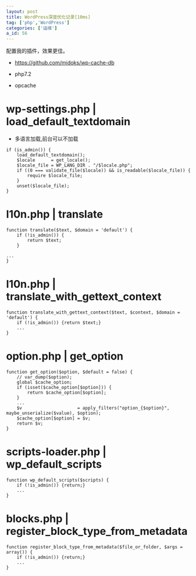 ```yaml
---
layout: post
title: WordPress深度优化记录[10ms]
tag: ['php','WordPress']
categories: ['运维']
a_id: 56
---
```


配置我的插件，效果更佳。

- https://github.com/midoks/wp-cache-db

- php7.2
- opcache

#  wp-settings.php | load_default_textdomain

- 多语言加载,前台可以不加载
```
if (is_admin()) {
    load_default_textdomain();
    $locale      = get_locale();
    $locale_file = WP_LANG_DIR . "/$locale.php";
    if ((0 === validate_file($locale)) && is_readable($locale_file)) {
        require $locale_file;
    }
    unset($locale_file);
}
```

# l10n.php | translate

```
function translate($text, $domain = 'default') {
    if (!is_admin()) {
        return $text;
    }

...
}
```

# l10n.php | translate_with_gettext_context
```
function translate_with_gettext_context($text, $context, $domain = 'default') {
    if (!is_admin()) {return $text;}
    ...
}
```

# option.php | get_option
```
function get_option($option, $default = false) {
    // var_dump($option);
    global $cache_option;
    if (isset($cache_option[$option])) {
        return $cache_option[$option];
    }
    ...
    $v                     = apply_filters("option_{$option}", maybe_unserialize($value), $option);
    $cache_option[$option] = $v;
    return $v;
}
```

# scripts-loader.php | wp_default_scripts
```
function wp_default_scripts($scripts) {
    if (!is_admin()) {return;}
    ...
}
```

# blocks.php | register_block_type_from_metadata
```
function register_block_type_from_metadata($file_or_folder, $args = array()) {
    if (!is_admin()) {return;}
    ...
}
```